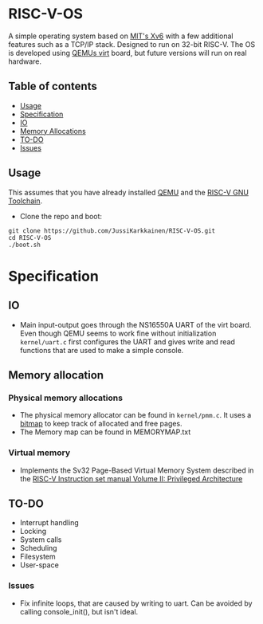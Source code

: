 # RISC-V-OS

A simple operating system based on [MIT's Xv6](https://pdos.csail.mit.edu/6.S081/2020/xv6/book-riscv-rev1.pdf) with 
a few additional features such as a TCP/IP stack. Designed to run on 32-bit RISC-V. 
The OS is developed using [QEMUs virt](https://www.qemu.org/docs/master/system/riscv/virt.html) board, but future
versions will run on real hardware.

## Table of contents
- [Usage](https://github.com/JussiKarkkainen/RISC-V-OS#Usage)
- [Specification](https://github.com/JussiKarkkainen/RISC-V-OS#Specification)
- [IO](https://github.com/JussiKarkkainen/RISC-V-OS#io)
- [Memory Allocations](https://github.com/JussiKarkkainen/RISC-V-OS#memory-allocation)
- [TO-DO](https://github.com/JussiKarkkainen/RISC-V-OS#to-do)
- [Issues](https://github.com/JussiKarkkainen/RISC-V-OS#issues)

## Usage
This assumes that you have already installed [QEMU](https://www.qemu.org/download/) and the [RISC-V GNU Toolchain](https://github.com/riscv-collab/riscv-gnu-toolchain).

- Clone the repo and boot:
```
git clone https://github.com/JussiKarkkainen/RISC-V-OS.git
cd RISC-V-OS 
./boot.sh
```

# Specification
## IO
- Main input-output goes through the NS16550A UART of the virt board.
  Even though QEMU seems to work fine without initialization ```kernel/uart.c``` first 
  configures the UART and gives write and read functions that are used to make
  a simple console.

## Memory allocation
### Physical memory allocations
- The physical memory allocator can be found in ```kernel/pmm.c```. It uses a [bitmap](https://wiki.osdev.org/Page_Frame_Allocation) 
  to keep track of allocated and free pages. 
- The Memory map can be found in MEMORYMAP.txt
### Virtual memory
- Implements the Sv32 Page-Based Virtual Memory System described in the [RISC-V Instruction set manual Volume II: Privileged Architecture](https://riscv.org/technical/specifications/) 

## TO-DO
- Interrupt handling
- Locking
- System calls
- Scheduling
- Filesystem
- User-space

### Issues
- Fix infinite loops, that are caused by writing to uart. Can be avoided by calling console_init(), but isn't ideal.

